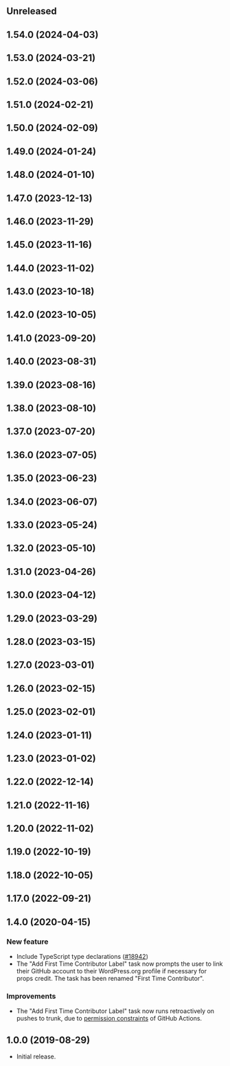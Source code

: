 <!-- Learn how to maintain this file at https://github.com/WordPress/gutenberg/tree/HEAD/packages#maintaining-changelogs. -->

## Unreleased

## 1.54.0 (2024-04-03)

## 1.53.0 (2024-03-21)

## 1.52.0 (2024-03-06)

## 1.51.0 (2024-02-21)

## 1.50.0 (2024-02-09)

## 1.49.0 (2024-01-24)

## 1.48.0 (2024-01-10)

## 1.47.0 (2023-12-13)

## 1.46.0 (2023-11-29)

## 1.45.0 (2023-11-16)

## 1.44.0 (2023-11-02)

## 1.43.0 (2023-10-18)

## 1.42.0 (2023-10-05)

## 1.41.0 (2023-09-20)

## 1.40.0 (2023-08-31)

## 1.39.0 (2023-08-16)

## 1.38.0 (2023-08-10)

## 1.37.0 (2023-07-20)

## 1.36.0 (2023-07-05)

## 1.35.0 (2023-06-23)

## 1.34.0 (2023-06-07)

## 1.33.0 (2023-05-24)

## 1.32.0 (2023-05-10)

## 1.31.0 (2023-04-26)

## 1.30.0 (2023-04-12)

## 1.29.0 (2023-03-29)

## 1.28.0 (2023-03-15)

## 1.27.0 (2023-03-01)

## 1.26.0 (2023-02-15)

## 1.25.0 (2023-02-01)

## 1.24.0 (2023-01-11)

## 1.23.0 (2023-01-02)

## 1.22.0 (2022-12-14)

## 1.21.0 (2022-11-16)

## 1.20.0 (2022-11-02)

## 1.19.0 (2022-10-19)

## 1.18.0 (2022-10-05)

## 1.17.0 (2022-09-21)

## 1.4.0 (2020-04-15)

### New feature

-   Include TypeScript type declarations ([#18942](https://github.com/WordPress/gutenberg/pull/18942))
-   The "Add First Time Contributor Label" task now prompts the user to link their GitHub account to their WordPress.org profile if necessary for props credit. The task has been renamed "First Time Contributor".

### Improvements

-   The "Add First Time Contributor Label" task now runs retroactively on pushes to trunk, due to [permission constraints](https://help.github.com/en/actions/configuring-and-managing-workflows/authenticating-with-the-github_token#permissions-for-the-github_token) of GitHub Actions.

## 1.0.0 (2019-08-29)

-   Initial release.
